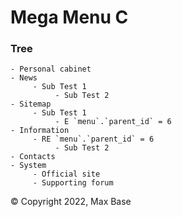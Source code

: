 # Mega Menu C

### Tree

```
- Personal cabinet
- News
     - Sub Test 1
          - Sub Test 2
- Sitemap
     - Sub Test 1
          - E `menu`.`parent_id` = 6
- Information
     - RE `menu`.`parent_id` = 6
          - Sub Test 2
- Contacts
- System
     - Official site
     - Supporting forum
```

© Copyright 2022, Max Base
